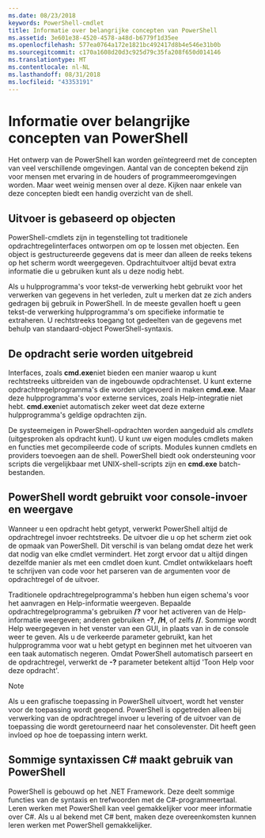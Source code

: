 ```yaml
---
ms.date: 08/23/2018
keywords: PowerShell-cmdlet
title: Informatie over belangrijke concepten van PowerShell
ms.assetid: 3e601e38-4520-4578-a48d-b6779f1d35ee
ms.openlocfilehash: 577ea0764a172e1821bc492417d8b4e546e31b0b
ms.sourcegitcommit: c170a1608d20d3c925d79c35fa208f650d014146
ms.translationtype: MT
ms.contentlocale: nl-NL
ms.lasthandoff: 08/31/2018
ms.locfileid: "43353191"
---
```

# <a name="understanding-important-powershell-concepts"></a>Informatie over belangrijke concepten van PowerShell

Het ontwerp van de PowerShell kan worden geïntegreerd met de concepten van veel verschillende omgevingen. Aantal van de concepten bekend zijn voor mensen met ervaring in de houders of programmeeromgevingen worden. Maar weet weinig mensen over al deze. Kijken naar enkele van deze concepten biedt een handig overzicht van de shell.

## <a name="output-is-object-based"></a>Uitvoer is gebaseerd op objecten

PowerShell-cmdlets zijn in tegenstelling tot traditionele opdrachtregelinterfaces ontworpen om op te lossen met objecten.
Een object is gestructureerde gegevens dat is meer dan alleen de reeks tekens op het scherm wordt weergegeven. Opdrachtuitvoer altijd bevat extra informatie die u gebruiken kunt als u deze nodig hebt.

Als u hulpprogramma's voor tekst-de verwerking hebt gebruikt voor het verwerken van gegevens in het verleden, zult u merken dat ze zich anders gedragen bij gebruik in PowerShell. In de meeste gevallen hoeft u geen tekst-de verwerking hulpprogramma's om specifieke informatie te extraheren. U rechtstreeks toegang tot gedeelten van de gegevens met behulp van standaard-object PowerShell-syntaxis.

## <a name="the-command-family-is-extensible"></a>De opdracht serie worden uitgebreid

Interfaces, zoals **cmd.exe**niet bieden een manier waarop u kunt rechtstreeks uitbreiden van de ingebouwde opdrachtenset. U kunt externe opdrachtregelprogramma's die worden uitgevoerd in maken **cmd.exe**. Maar deze hulpprogramma's voor externe services, zoals Help-integratie niet hebt. **cmd.exe**niet automatisch zeker weet dat deze externe hulpprogramma's geldige opdrachten zijn.

De systeemeigen in PowerShell-opdrachten worden aangeduid als *cmdlets* (uitgesproken als opdracht kunt). U kunt uw eigen modules cmdlets maken en functies met gecompileerde code of scripts. Modules kunnen cmdlets en providers toevoegen aan de shell. PowerShell biedt ook ondersteuning voor scripts die vergelijkbaar met UNIX-shell-scripts zijn en **cmd.exe** batch-bestanden.

## <a name="powershell-handles-console-input-and-display"></a>PowerShell wordt gebruikt voor console-invoer en weergave

Wanneer u een opdracht hebt getypt, verwerkt PowerShell altijd de opdrachtregel invoer rechtstreeks. De uitvoer die u op het scherm ziet ook de opmaak van PowerShell. Dit verschil is van belang omdat deze het werk dat nodig van elke cmdlet vermindert. Het zorgt ervoor dat u altijd dingen dezelfde manier als met een cmdlet doen kunt. Cmdlet ontwikkelaars hoeft te schrijven van code voor het parseren van de argumenten voor de opdrachtregel of de uitvoer.

Traditionele opdrachtregelprogramma's hebben hun eigen schema's voor het aanvragen en Help-informatie weergeven. Bepaalde opdrachtregelprogramma's gebruiken **/?** voor het activeren van de Help-informatie weergeven; anderen gebruiken **-?**, **/H**, of zelfs **//**. Sommige wordt Help weergegeven in het venster van een GUI, in plaats van in de console weer te geven. Als u de verkeerde parameter gebruikt, kan het hulpprogramma voor wat u hebt getypt en beginnen met het uitvoeren van een taak automatisch negeren.
Omdat PowerShell automatisch parseert en de opdrachtregel, verwerkt de **-?** parameter betekent altijd 'Toon Help voor deze opdracht'.

> [!NOTE]
> Als u een grafische toepassing in PowerShell uitvoert, wordt het venster voor de toepassing wordt geopend.
> PowerShell is opgetreden alleen bij verwerking van de opdrachtregel invoer u levering of de uitvoer van de toepassing die wordt geretourneerd naar het consolevenster. Dit heeft geen invloed op hoe de toepassing intern werkt.

## <a name="powershell-uses-some-c-syntax"></a>Sommige syntaxissen C# maakt gebruik van PowerShell

PowerShell is gebouwd op het .NET Framework. Deze deelt sommige functies van de syntaxis en trefwoorden met de C#-programmeertaal. Leren werken met PowerShell kan veel gemakkelijker voor meer informatie over C#. Als u al bekend met C# bent, maken deze overeenkomsten kunnen leren werken met PowerShell gemakkelijker.